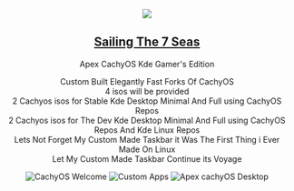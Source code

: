 <p align="center">
<img src="https://i.postimg.cc/JhMRf2RZ/claudemods-03-17-2025.gif">	



<div align="center">

 
##  [Sailing The 7 Seas](https://github.com/claudemods/ApexArchIsoCreatorGuiAppImage)

<div align="center">




Apex CachyOS Kde Gamer's Edition

<div align="center">
Custom Built Elegantly Fast Forks Of CachyOS 

<div align="center">
4 isos will be provided 
 <div align="center">
2 Cachyos isos for Stable Kde Desktop Minimal And Full using CachyOS Repos
  <div align="center">
2 Cachyos isos for The Dev Kde Desktop Minimal And Full using CachyOS Repos And Kde Linux Repos
<div align="center">
 Lets Not Forget My Custom Made Taskbar it Was The First Thing i Ever Made On Linux 
<div align="center">
Let My Custom Made Taskbar Continue its Voyage


![CachyOS Welcome](https://github.com/user-attachments/assets/1f3ffcf2-2554-4ff2-8cf5-6520c5e47c8f)
![Custom Apps](https://github.com/user-attachments/assets/149978a7-37c6-448b-a876-5229934cd47f)
![Apex cachyOS Desktop](https://github.com/user-attachments/assets/2716303e-7912-4050-8f5c-6546acc37f09)




